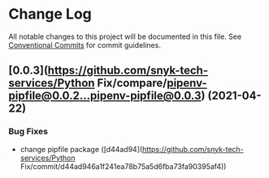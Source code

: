 # Change Log

All notable changes to this project will be documented in this file.
See [Conventional Commits](https://conventionalcommits.org) for commit guidelines.

## [0.0.3](https://github.com/snyk-tech-services/Python Fix/compare/pipenv-pipfile@0.0.2...pipenv-pipfile@0.0.3) (2021-04-22)


### Bug Fixes

* change pipfile package ([d44ad94](https://github.com/snyk-tech-services/Python Fix/commit/d44ad946a1f241ea78b75a5d6fba73fa90395af4))
